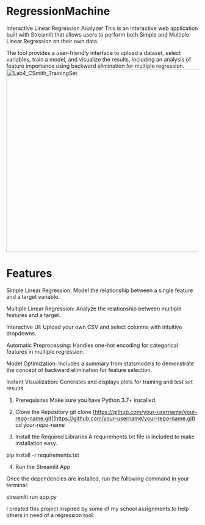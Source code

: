 # RegressionMachine
Interactive Linear Regression Analyzer
This is an interactive web application built with Streamlit that allows users to perform both Simple and Multiple Linear Regression on their own data.

The tool provides a user-friendly interface to upload a dataset, select variables, train a model, and visualize the results, including an analysis of feature importance using backward elimination for multiple regression.
<img width="640" height="480" alt="Lab4_CSmith_TrainingSet" src="https://github.com/user-attachments/assets/59c406ce-e317-4c4c-b464-13808359ff24" />
# Features
Simple Linear Regression: Model the relationship between a single feature and a target variable.

Multiple Linear Regression: Analyze the relationship between multiple features and a target.

Interactive UI: Upload your own CSV and select columns with intuitive dropdowns.

Automatic Preprocessing: Handles one-hot encoding for categorical features in multiple regression.

Model Optimization: Includes a summary from statsmodels to demonstrate the concept of backward elimination for feature selection.

Instant Visualization: Generates and displays plots for training and test set results.
1. Prerequisites
Make sure you have Python 3.7+ installed.

2. Clone the Repository
git clone [https://github.com/your-username/your-repo-name.git](https://github.com/your-username/your-repo-name.git)
cd your-repo-name

3. Install the Required Libraries
A requirements.txt file is included to make installation easy.

pip install -r requirements.txt

4. Run the Streamlit App

Once the dependencies are installed, run the following command in your terminal:

streamlit run app.py

I created this project inspired by some of my school assignments to help others in need of a regression tool.
